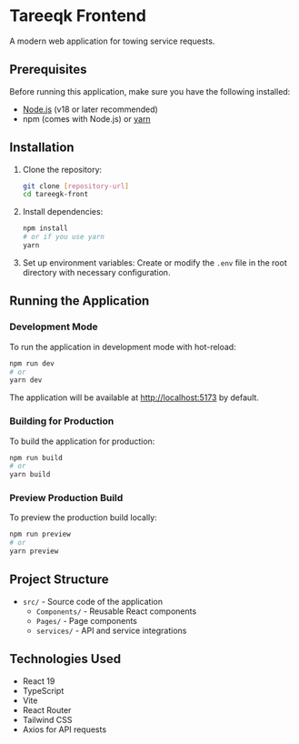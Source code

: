 # Tareeqk Frontend

A modern web application for towing service requests.

## Prerequisites

Before running this application, make sure you have the following installed:

-   [Node.js](https://nodejs.org/) (v18 or later recommended)
-   npm (comes with Node.js) or [yarn](https://yarnpkg.com/)

## Installation

1. Clone the repository:

    ```bash
    git clone [repository-url]
    cd tareegk-front
    ```

2. Install dependencies:

    ```bash
    npm install
    # or if you use yarn
    yarn
    ```

3. Set up environment variables:
   Create or modify the `.env` file in the root directory with necessary configuration.

## Running the Application

### Development Mode

To run the application in development mode with hot-reload:

```bash
npm run dev
# or
yarn dev
```

The application will be available at [http://localhost:5173](http://localhost:5173) by default.

### Building for Production

To build the application for production:

```bash
npm run build
# or
yarn build
```

### Preview Production Build

To preview the production build locally:

```bash
npm run preview
# or
yarn preview
```

## Project Structure

-   `src/` - Source code of the application
    -   `Components/` - Reusable React components
    -   `Pages/` - Page components
    -   `services/` - API and service integrations

## Technologies Used

-   React 19
-   TypeScript
-   Vite
-   React Router
-   Tailwind CSS
-   Axios for API requests
